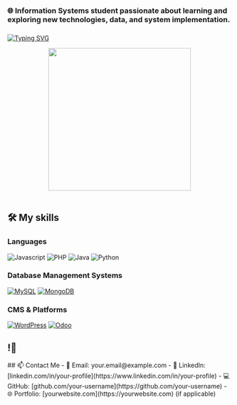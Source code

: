 ### 🌐 Information Systems student passionate about learning and exploring new technologies, data, and system implementation.

###
[![Typing SVG](https://readme-typing-svg.herokuapp.com?font=Fira+Code&duration=2000&pause=1000&color=172AC5&width=435&lines=Hi+travelers%2C;How's+it+going%3F;I'm+Thinh%2C;You+are+in+my+Github+profile%2C;Feel+free+to+wander+around+%3C3)](https://git.io/typing-svg)
<div align="center">
  <img height="320" src="https://user-images.githubusercontent.com/74038190/216654095-6f6772e4-e433-4bba-9164-1ca6f463ac3f.gif"/>
</div>
<br>

<h2>🛠️ My skills</h2>

### Languages
  ![Javascript](https://img.shields.io/badge/JavaScript-323330?style=for-the-badge&logo=javascript&logoColor=F7DF1E)
  ![PHP](https://img.shields.io/badge/php-%23777BB4.svg?style=for-the-badge&logo=php&logoColor=white)
  ![Java](https://img.shields.io/badge/java-%23ED8B00.svg?style=for-the-badge&logo=openjdk&logoColor=white)
  ![Python](https://img.shields.io/badge/Python-3776AB?style=for-the-badge&logo=python&logoColor=fff)

### Database Management Systems
  [![MySQL](https://img.shields.io/badge/MySQL-4479A1?style=for-the-badgelogo=mysql&logoColor=fff)](#)
  [![MongoDB](https://img.shields.io/badge/MongoDB-%234ea94b.svg?style=for-the-badgelogo=mongodb&logoColor=white)](#)

### CMS & Platforms
[![WordPress](https://img.shields.io/badge/WordPress-%2321759B.svg?style=for-the-badge&logo=wordpress&logoColor=white)](#)
[![Odoo](https://img.shields.io/badge/Odoo-714B67?style=for-the-badge&logo=Odoo&logoColor=fff)](#)

<h2>!🤭 </h2>
## 📫 Contact Me  
- 📧 Email: your.email@example.com  
- 🔗 LinkedIn: [linkedin.com/in/your-profile](https://www.linkedin.com/in/your-profile)  
- 💻 GitHub: [github.com/your-username](https://github.com/your-username)  
- 🌐 Portfolio: [yourwebsite.com](https://yourwebsite.com) (if applicable)  






